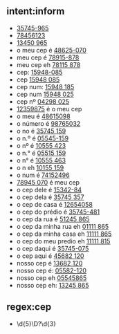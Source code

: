 ## intent:inform
- [35745-965](cep)
- [78456123](cep)
- [13450 965](cep)
- o meu cep é [48625-070](cep)
- meu cep é [78915-878](cep)
- meu cep eh [78115 878](cep)
- cep: [15948-085](cep)
- cep [15948 085](cep)
- cep num: [15948 185](cep)
- cep num [15948 025](cep)
- cep nº [04298 025](cep)
- [12359875](cep) é o meu cep
- o meu é [48615098](cep)
- o número é [98765032](cep)
- o no é [35745 159](cep)
- o n.º é [05545-159](cep)
- o nº é [10555 423](cep)
- o n.° é [05515 159](cep)
- o n° é [10555 463](cep)
- o n eh [10155 159](cep)
- o num é [74152496](cep)
- [78945 070](cep) é meu cep
- o cep dele é [15342-84](cep)
- o cep dela é [35745 357](cep)
- o cep de casa é [12654058](cep)
- o cep do prédio é [35745-481](cep)
- o cep da rua é [51245 865](cep)
- o cep da minha rua eh [01111 865](cep)
- o cep da minha casa eh [11111 865](cep)
- o cep do meu predio eh [11111 815](cep)
- o cep daqui é [35745-075](cep)
- o cep aqui é [45682 120](cep)
- nosso cep é [13682 120](cep)
- nosso cep é: [05582-120](cep)
- nosso cep eh [05545865](cep)
- nosso cep eh: [13245 865](cep)

## regex:cep
- \d{5}\D?\d{3}